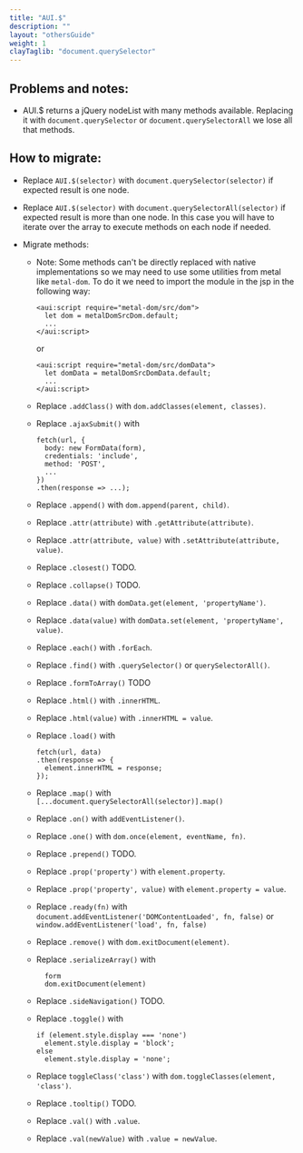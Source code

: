 ```yaml
---
title: "AUI.$"
description: ""
layout: "othersGuide"
weight: 1
clayTaglib: "document.querySelector"
---
```


<article class="my-5">

## Problems and notes:
- AUI.$ returns a jQuery nodeList with many methods available. Replacing it with `document.querySelector` or `document.querySelectorAll` we lose all that methods.

</article>

<article class="my-5">

## How to migrate:

- Replace `AUI.$(selector)` with `document.querySelector(selector)` if expected result is one node.

- Replace `AUI.$(selector)` with `document.querySelectorAll(selector)` if expected result is more than one node. In this case you will have to iterate over the array to execute methods on each node if needed.

- Migrate methods:

   - Note: Some methods can't be directly replaced with native implementations so we may need to use some utilities from metal like `metal-dom`. To do it we need to import the module in the jsp in the following way:
      ```
      <aui:script require="metal-dom/src/dom">
        let dom = metalDomSrcDom.default;
        ...
      </aui:script>
      ```
      or

      ```
      <aui:script require="metal-dom/src/domData">
        let domData = metalDomSrcDomData.default;
        ...
      </aui:script>
      ```

  - Replace `.addClass()` with `dom.addClasses(element, classes)`.

  - Replace `.ajaxSubmit()` with 
    ```
    fetch(url, {
      body: new FormData(form),
      credentials: 'include',
      method: 'POST',
      ...
    })
    .then(response => ...);
    ```

  - Replace `.append()` with `dom.append(parent, child)`.

  - Replace `.attr(attribute)` with `.getAttribute(attribute)`.

  - Replace `.attr(attribute, value)` with `.setAttribute(attribute, value)`.

  - Replace `.closest()` TODO.

  - Replace `.collapse()` TODO.

  - Replace `.data()` with `domData.get(element, 'propertyName')`.

  - Replace `.data(value)` with `domData.set(element, 'propertyName', value)`.

  - Replace `.each()` with `.forEach`.

  - Replace `.find()` with `.querySelector()` or `querySelectorAll()`.

  - Replace `.formToArray()` TODO

  - Replace `.html()` with `.innerHTML`.

  - Replace `.html(value)` with `.innerHTML = value`.

  - Replace `.load()` with
    ```
    fetch(url, data)
    .then(response => {
      element.innerHTML = response;
    });
    ```

  - Replace `.map()` with `[...document.querySelectorAll(selector)].map()`

  - Replace `.on()` with `addEventListener()`.

  - Replace `.one()` with `dom.once(element, eventName, fn)`.

  - Replace `.prepend()` TODO.

  - Replace `.prop('property')` with `element.property`.

  - Replace `.prop('property', value)` with `element.property = value`.

  - Replace `.ready(fn)` with `document.addEventListener('DOMContentLoaded', fn, false)` or `window.addEventListener('load', fn, false)`

  - Replace `.remove()` with `dom.exitDocument(element)`.

  - Replace `.serializeArray()` with 
    ```
      form
      dom.exitDocument(element)
    ```

  - Replace `.sideNavigation()` TODO.

  - Replace `.toggle()` with 
    ```
    if (element.style.display === 'none')
      element.style.display = 'block';
    else
      element.style.display = 'none';
    ```

  - Replace `toggleClass('class')` with `dom.toggleClasses(element, 'class')`.

  - Replace `.tooltip()` TODO.

  - Replace `.val()` with `.value`.

  - Replace `.val(newValue)` with `.value = newValue`.






</article>
